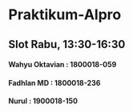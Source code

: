# Praktikum-Alpro 
## Slot Rabu, 13:30-16:30

#### Wahyu Oktavian : 1800018-059
#### Fadhlan MD     : 1800018-236
#### Nurul          : 1900018-150
